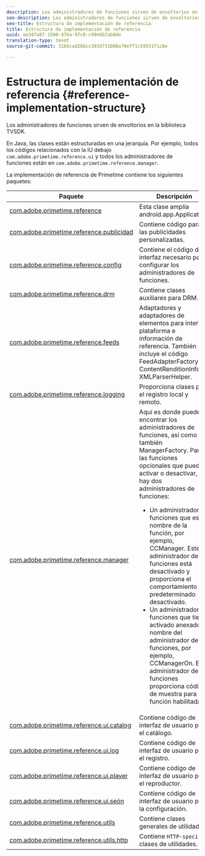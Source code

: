 ```yaml
---
description: Los administradores de funciones sirven de envoltorios en la biblioteca TVSDK.
seo-description: Los administradores de funciones sirven de envoltorios en la biblioteca TVSDK.
seo-title: Estructura de implementación de referencia
title: Estructura de implementación de referencia
uuid: ae347a97-1500-476a-9fc8-c99e6b2ab8de
translation-type: tm+mt
source-git-commit: 31b6cad26bcc393d731080a70eff1c59551f1c8e

---
```



# Estructura de implementación de referencia {#reference-implementation-structure}

Los administradores de funciones sirven de envoltorios en la biblioteca TVSDK.

En Java, las clases están estructuradas en una jerarquía. Por ejemplo, todos los códigos relacionados con la IU debajo `com.adobe.primetime.reference.ui` y todos los administradores de funciones están en `com.adobe.primetime.reference.manager`.

La implementación de referencia de Primetime contiene los siguientes paquetes:

| Paquete | Descripción |
|--- |--- |
| [com.adobe.primetime.reference](https://help.adobe.com/en_US/primetime/api/reference_implementation/android/javadoc/com/adobe/primetime/reference/PrimetimeReference.html) | Esta clase amplía android.app.Application. |
| [com.adobe.primetime.reference.publicidad](https://help.adobe.com/en_US/primetime/api/reference_implementation/android/javadoc/com/adobe/primetime/reference/advertising/package-summary.html) | Contiene código para las publicidades personalizadas. |
| [com.adobe.primetime.reference.config](https://help.adobe.com/en_US/primetime/api/reference_implementation/android/javadoc/com/adobe/primetime/reference/config/package-summary.html) | Contiene el código de interfaz necesario para configurar los administradores de funciones. |
| [com.adobe.primetime.reference.drm](https://help.adobe.com/en_US/primetime/api/reference_implementation/android/javadoc/com/adobe/primetime/reference/drm/package-summary.html) | Contiene clases auxiliares para DRM. |
| [com.adobe.primetime.reference.feeds](https://help.adobe.com/en_US/primetime/api/reference_implementation/android/javadoc/com/adobe/primetime/reference/feeds/package-summary.html) | Adaptadores y adaptadores de elementos para interfaz, plataforma e información de referencia. También incluye el código FeedAdapterFactory, ContentRenditionInfo y XMLParserHelper. |
| [com.adobe.primetime.reference.logging](https://help.adobe.com/en_US/primetime/api/reference_implementation/android/javadoc/com/adobe/primetime/reference/logging/package-summary.html) | Proporciona clases para el registro local y remoto. |
| [com.adobe.primetime.reference.manager](https://help.adobe.com/en_US/primetime/api/reference_implementation/android/javadoc/com/adobe/primetime/reference/manager/package-summary.html) | Aquí es donde puede encontrar los administradores de funciones, así como también ManagerFactory. Para las funciones opcionales que puede activar o desactivar, hay dos administradores de funciones: <ul><li>Un administrador de funciones que es el nombre de la función, por ejemplo, CCManager. Este administrador de funciones está desactivado y proporciona el comportamiento predeterminado desactivado.</li><li>Un administrador de funciones que tiene activado anexado al nombre del administrador de funciones, por ejemplo, CCManagerOn. Este administrador de funciones proporciona código de muestra para la función habilitada.</li></ul> |
| [com.adobe.primetime.reference.ui.catalog](https://help.adobe.com/en_US/primetime/api/reference_implementation/android/javadoc/com/adobe/primetime/reference/ui/catalog/package-summary.html) | Contiene código de interfaz de usuario para el catálogo. |
| [com.adobe.primetime.reference.ui.log](https://help.adobe.com/en_US/primetime/api/reference_implementation/android/javadoc/com/adobe/primetime/reference/ui/log/package-summary.html) | Contiene código de interfaz de usuario para el registro. |
| [com.adobe.primetime.reference.ui.player](https://help.adobe.com/en_US/primetime/api/reference_implementation/android/javadoc/com/adobe/primetime/reference/ui/player/package-summary.html) | Contiene código de interfaz de usuario para el reproductor. |
| [com.adobe.primetime.reference.ui.seón](https://help.adobe.com/en_US/primetime/api/reference_implementation/android/javadoc/com/adobe/primetime/reference/ui/settings/package-summary.html) | Contiene código de interfaz de usuario para la configuración. |
| [com.adobe.primetime.reference.utils](https://help.adobe.com/en_US/primetime/api/reference_implementation/android/javadoc/com/adobe/primetime/reference/utils/package-summary.html) | Contiene clases generales de utilidades. |
| [com.adobe.primetime.reference.utils.http](https://help.adobe.com/en_US/primetime/api/reference_implementation/android/javadoc/com/adobe/primetime/reference/utils/http/package-summary.html) | Contiene `HTTP-specific` clases de utilidades. |

